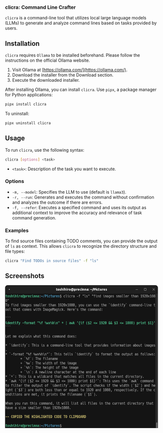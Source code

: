 ### clicra: Command Line Crafter

`clicra` is a command-line tool that utilizes local large language models (LLMs) to generate and analyze command lines based on tasks provided by users.

## Installation

`clicra` requires `Ollama` to be installed beforehand. Please follow the instructions on the official Ollama website.

1. Visit Ollama at [https://ollama.com/](https://ollama.com/).
2. Download the installer from the Download section.
3. Execute the downloaded installer.

After installing Ollama, you can install `clicra`. Use `pipx`, a package manager for Python applications:

```sh
pipx install clicra
```

To uninstall:

```sh
pipx uninstall clicra
```

## Usage

To run `clicra`, use the following syntax:

```sh
clicra [options] <task>
```

- `<task>`: Description of the task you want to execute.

### Options

- `-m, --model`: Specifies the LLM to use (default is `llama3`).
- `-r, --run`: Generates and executes the command without confirmation and analyzes the outcome if there are errors.
- `-f, --refer`: Executes a specified command and uses its output as additional context to improve the accuracy and relevance of task command generation.

### Examples

To find source files containing TODO comments, you can provide the output of `ls` as context. This allows `clicra` to recognize the directory structure and file types:

```sh
clicra "Find TODOs in source files" -f "ls"
```

## Screenshots

![](imgs/screenshot2.png)
